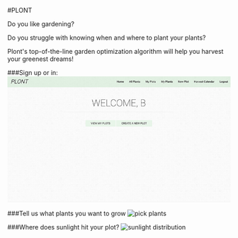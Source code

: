 #PLONT

Do you like gardening?

Do you struggle with knowing when and where to plant your plants?

Plont's top-of-the-line garden optimization algorithm will help you harvest your greenest dreams!

###Sign up or in:
![home](/browser/images/screenshots/home.png?raw=true "Sign up or in")

###Tell us what plants you want to grow
![pick plants](/browser/screenshots/browser/images/screenshots/pickplants.png?raw=true "Tell us what plants you want to grow")

###Where does sunlight hit your plot?
![sunlight distribution](/browser/screenshots/browser/images/screenshots/sunmap.png?raw=true "Where does sunlight hit your plot?")
